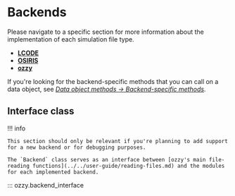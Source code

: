 # Backends

Please navigate to a specific section for more information about the implementation of each simulation file type.


<div class="grid cards center single-column" markdown>

- [__LCODE__](lcode.md)
- [__OSIRIS__](osiris.md)
- [__ozzy__](ozzy.md)
</div>

If you're looking for the backend-specific methods that you can call on a data object, see [*Data object methods → Backend-specific methods*](../data-objects/backend-methods/index.md).

## Interface class

!!! info

    This section should only be relevant if you're planning to add support for a new backend or for debugging purposes.

    The `Backend` class serves as an interface between [ozzy's main file-reading functions](../../user-guide/reading-files.md) and the modules for each implemented backend. 

<!-- ## ozzy.backend -->

::: ozzy.backend_interface